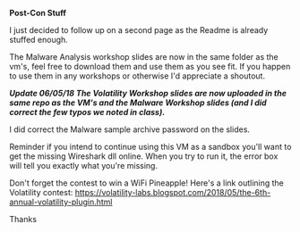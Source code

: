 **Post-Con Stuff**

I just decided to follow up on a second page as the Readme is already stuffed enough.

The Malware Analysis workshop slides are now in the same folder as the vm's, feel free to download them and use them as you see fit.
If you happen to use them in any workshops or otherwise I'd appreciate a shoutout.

***Update 06/05/18
The Volatility Workshop slides are now uploaded in the same repo as the VM's and the Malware Workshop slides (and I did correct the few typos we noted in class).***

I did correct the Malware sample archive password on the slides.

Reminder if you intend to continue using this VM as a sandbox you'll want to get the missing Wireshark dll online.
When you try to run it, the error box will tell you exactly what you're missing.

Don't forget the contest to win a WiFi Pineapple!  Here's a link outlining the Volatility contest:
https://volatility-labs.blogspot.com/2018/05/the-6th-annual-volatility-plugin.html

Thanks
